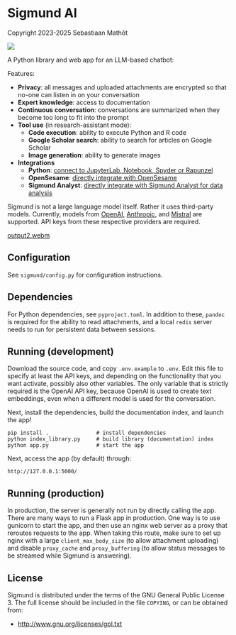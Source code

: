 # Sigmund AI

Copyright 2023-2025 Sebastiaan Mathôt

![](artwork/sigmund-avatar-small.png)

A Python library and web app for an LLM-based chatbot:

Features:

- __Privacy__: all messages and uploaded attachments are encrypted so that no-one can listen in on your conversation
- __Expert knowledge__: access to documentation 
- __Continuous conversation__: conversations are summarized when they become too long to fit into the prompt
- __Tool use__ (in research-assistant mode):
    - __Code execution__: ability to execute Python and R code
    - __Google Scholar search__: ability to search for articles on Google Scholar
    - __Image generation__: ability to generate images
- __Integrations__
    - __Python__: [connect to JupyterLab, Notebook, Spyder or Rapunzel](https://github.com/open-cogsci/jupyter-extension-sigmund)
    - __OpenSesame__: [directly integrate with OpenSesame](https://osdoc.cogsci.nl/4.0/manual/sigmund/)
    - __Sigmund Analyst__: [directly integrate with Sigmund Analyst for data analysis](https://github.com/open-cogsci/sigmund-analyst)
    
Sigmund is not a large language model itself. Rather it uses third-party models. Currently, models from [OpenAI](https://openai.com), [Anthropic](https://www.anthropic.com/), and [Mistral](https://mistral.ai/) are supported. API keys from these respective providers are required.


[output2.webm](https://github.com/user-attachments/assets/905233c3-5980-45f5-b8fb-dc769b4c3526)


## Configuration

See `sigmund/config.py` for configuration instructions.


## Dependencies

For Python dependencies, see `pyproject.toml`. In addition to these, `pandoc` is required for the ability to read attachments, and a local `redis` server needs to run for persistent data between sessions.


## Running (development)

Download the source code, and copy `.env.example` to `.env`. Edit this file to specify at least the API keys, and depending on the functionality that you want activate, possibly also other variables. The only variable that is strictly required is the OpenAI API key, because OpenAI is used to create text embeddings, even when a different model is used for the conversation.

Next, install the dependencies, build the documentation index, and launch the app!

```
pip install .               # install dependencies
python index_library.py     # build library (documentation) index
python app.py               # start the app
```

Next, access the app (by default) through:

```
http://127.0.0.1:5000/
```


## Running (production)

In production, the server is generally not run by directly calling the app. There are many ways to run a Flask app in production. One way is to use gunicorn to start the app, and then use an nginx web server as a proxy that reroutes requests to the app. When taking this route, make sure to set up nginx with a large `client_max_body_size` (to allow attachment uploading) and disable `proxy_cache` and `proxy_buffering` (to allow status messages to be streamed while Sigmund is answering).


## License

Sigmund is distributed under the terms of the GNU General Public License 3. The full license should be included in the file `COPYING`, or can be obtained from:

- <http://www.gnu.org/licenses/gpl.txt>
